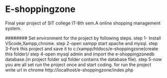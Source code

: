 # E-shoppingzone
Final year project of SIT college IT-8th sem.A online shopping management system.

########
Set environment for the project by following steps.
step 1- Install VScode,Xampp,chrome.
step 2-open xampp start apache and mysql.
step 3-Fork this project and save it to c:/xampp/htdocs/e-shoppingzone(create this folder)/
step 4-open mysql admin and import the e-shoppingzonedb database.(in project folder sql folder contains the database file).
step 5-now you are all set run the project once and start coding.
for run the project write url in chrome http://localhost/e-shoppingzone/index.php
